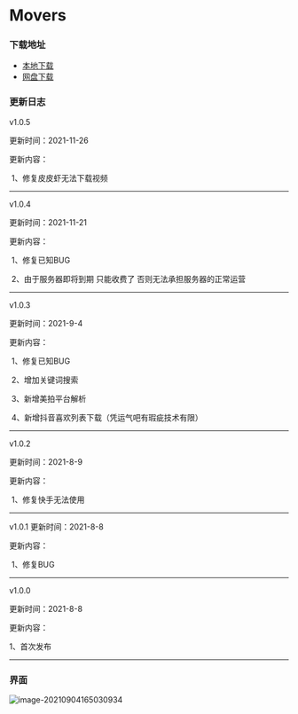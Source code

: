 # Movers



###  下载地址

* [本地下载](https://note.youdao.com/yws/api/personal/file/AD665A01F29F4EBEA992E16C7170DFFF?method=download&shareKey=22d2219ce4770f2a6f0874265f6a9c38)
* [网盘下载](https://wwx.lanzoui.com/iFbGHwxqo9e)

### 更新日志
v1.0.5

更新时间：2021-11-26

更新内容：

​	1、修复皮皮虾无法下载视频

----
v1.0.4

更新时间：2021-11-21

更新内容：

​	1、修复已知BUG

​	2、由于服务器即将到期 只能收费了 否则无法承担服务器的正常运营

----
v1.0.3

更新时间：2021-9-4

更新内容：

​	1、修复已知BUG

​	2、增加关键词搜索

​	3、新增美拍平台解析

​	4、新增抖音喜欢列表下载（凭运气吧有瑕疵技术有限）


-----
v1.0.2

更新时间：2021-8-9

更新内容：

​	1、修复快手无法使用

------



v1.0.1
更新时间：2021-8-8

更新内容：

​	1、修复BUG

----



v1.0.0

更新时间：2021-8-8

更新内容：

1、首次发布 



------

### 界面

![image-20210904165030934](https://i.loli.net/2021/09/04/wsKvREp8BehrVab.png)